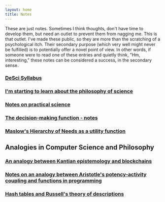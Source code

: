 ```yaml
---
layout: home
title: Notes
---
```


These are just notes. Sometimes I think thoughts, don't have time to develop them, but need an outlet to prevent them from nagging me. This is that outlet. I've made these public, so they are more than the scratching of a psychological itch. Their secondary purpose (which very well might never be fulfilled) is to potentially offer a novel point of view. In other words, if someone were to read one of these entries and quietly think, "Hm, interesting," these notes can be considered a success, in the secondary sense.

<!-- ### [Notes on friendship](/notes/notes-on-friendship) -->

### [DeSci Syllabus](/notes/desci-syllabus)

### [I'm starting to learn about the philosophy of science](/notes/starting-to-learn-about-the-philosophy-of-science)

### [Notes on practical science](/notes/notes-on-practical-science)

### [The decision-making function - notes](/notes/decision-making-function-notes)

### [Maslow's Hierarchy of Needs as a utility function](/notes/maslows-hierarchy-of-needs-as-a-utility-function)

<!-- ### [Internal conflict and the internal community](/notes/internal-conflict-and-the-internal-community) -->

## Analogies in Computer Science and Philosophy

### [An analogy between Kantian epistemology and blockchains](/notes/an-analogy-between-kant-and-blockchains)

### [Notes on an analogy between Aristotle's potency-activity coupling and functions in programming](/notes/notes-on-the-analogy-between-a-potency-activity-and-a-function)

### [Hash tables and Russell's theory of descriptions](/notes/hash-tables-and-russells-theory-of-descriptions)


